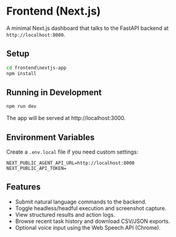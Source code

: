 # Frontend (Next.js)

A minimal Next.js dashboard that talks to the FastAPI backend at `http://localhost:8000`.

## Setup

```cmd
cd frontend\nextjs-app
npm install
```

## Running in Development

```cmd
npm run dev
```

The app will be served at http://localhost:3000.

## Environment Variables

Create a `.env.local` file if you need custom settings:

```
NEXT_PUBLIC_AGENT_API_URL=http://localhost:8000
NEXT_PUBLIC_API_TOKEN=
```

## Features

- Submit natural language commands to the backend.
- Toggle headless/headful execution and screenshot capture.
- View structured results and action logs.
- Browse recent task history and download CSV/JSON exports.
- Optional voice input using the Web Speech API (Chrome).

